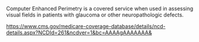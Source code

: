 Computer Enhanced Perimetry is a covered service when used in assessing visual fields in patients with glaucoma or other neuropathologic defects.

https://www.cms.gov/medicare-coverage-database/details/ncd-details.aspx?NCDId=261&ncdver=1&bc=AAAAgAAAAAAA&
